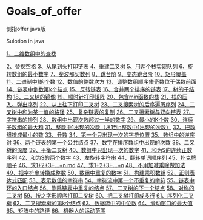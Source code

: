 # Goals_of_offer
剑指offer java版    

Sulotion in java


[1、二维数组中的查找](#b1)
[2、替换空格](#2)[3、从尾到头打印链表](#3)[4、重建二叉树](#4)[5、用两个栈实现队列](#5)[6、旋转数组的最小数字](#6)[7、斐波那契数列](#7)[8、跳台阶](#8)[9、变态跳台阶](#9)[10、矩形覆盖](#10)[11、二进制中1的个数](#11)[12、数值的整数次方](#12)[13、调整数组顺序使奇数位于偶数前面](#13)[14、链表中倒数第k个结点](#14)[15、反转链表](#15)[16、合并两个排序的链表](#16)[17、树的子结构](#17)[18、二叉树的镜像](#18)[19、顺时针打印矩阵](#19)[20、包含min函数的栈](#20)[21、栈的压入、弹出序列](#21)[22、从上往下打印二叉树](#22)[23、二叉搜索树的后序遍历序列](#23)[24、二叉树中和为某一值的路径](#24)[25、复杂链表的复制](#25)[26、二叉搜索树与双向链表](#26)[27、字符串的排列](#27)[28、数组中出现次数超过一半的数字](#28)[29、最小的K个数](#29)[30、连续子数组的最大和](#30)[31、整数中1出现的次数（从1到n整数中1出现的次数）](#31)[32、把数组排成最小的数](#32)[33、丑数](#33)[34、第一个只出现一次的字符位置](#34)[35、数组中的逆序对](#35)[36、两个链表的第一个公共结点](#36)[37、数字在排序数组中出现的次数](#37)[38、二叉树的深度](#38)[39、平衡二叉树](#39)[40、数组中只出现一次的数字](#40)[41、和为S的连续正数序列](#41)[42、和为S的两个数字](#42)[43、左旋转字符串](#43)[44、翻转单词顺序列](#44)[45、扑克牌顺子](#45)[46、求1+2+3+...+n.md](#46)[47、求1+2+3+...+n](#47)[48、不用加减乘除做加法](#48)[49、把字符串转换成整数](#49)[50、数组中重复的数字](#50)[51、构建乘积数组](#51)[52、正则表达式匹配](#52)[53、表示数值的字符串](#53)[54、字符流中第一个不重复的字符](#54)[55、链表中环的入口结点](#55)[56、删除链表中重复的结点](#56)[57、二叉树的下一个结点](#57)[58、对称的二叉树](#58)[59、按之字形顺序打印二叉树](#59)[60、把二叉树打印成多行](#60)[61、序列化二叉树](#61)[62、二叉搜索树的第k个结点](#62)[63、数据流中的中位数](#63)[64、滑动窗口的最大值](#64)[65、矩阵中的路径](#65)[66、机器人的运动范围](#66)

<p id = "build"></p>
<p id = "b1"></p><p id = "2"></p><p id = "3"></p><p id = "4"></p><p id = "5"></p><p id = "6"></p><p id = "7"></p><p id = "8"></p><p id = "9"></p><p id = "10"></p><p id = "11"></p><p id = "12"></p><p id = "13"></p><p id = "14"></p><p id = "15"></p><p id = "16"></p><p id = "17"></p><p id = "18"></p><p id = "19"></p><p id = "20"></p><p id = "21"></p><p id = "22"></p><p id = "23"></p><p id = "24"></p><p id = "25"></p><p id = "26"></p><p id = "27"></p><p id = "28"></p><p id = "29"></p><p id = "30"></p><p id = "31"></p><p id = "32"></p><p id = "33"></p><p id = "34"></p><p id = "35"></p><p id = "36"></p><p id = "37"></p><p id = "38"></p><p id = "39"></p><p id = "40"></p><p id = "41"></p><p id = "42"></p><p id = "43"></p><p id = "44"></p><p id = "45"></p><p id = "46"></p><p id = "47"></p><p id = "48"></p><p id = "49"></p><p id = "50"></p><p id = "51"></p><p id = "52"></p><p id = "53"></p><p id = "54"></p><p id = "55"></p><p id = "56"></p><p id = "57"></p><p id = "58"></p><p id = "59"></p><p id = "60"></p><p id = "61"></p><p id = "62"></p><p id = "63"></p><p id = "64"></p><p id = "65"></p><p id = "66"></p>